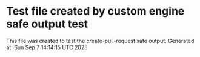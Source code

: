 # Test file created by custom engine safe output test
This file was created to test the create-pull-request safe output.
Generated at: Sun Sep  7 14:14:15 UTC 2025
